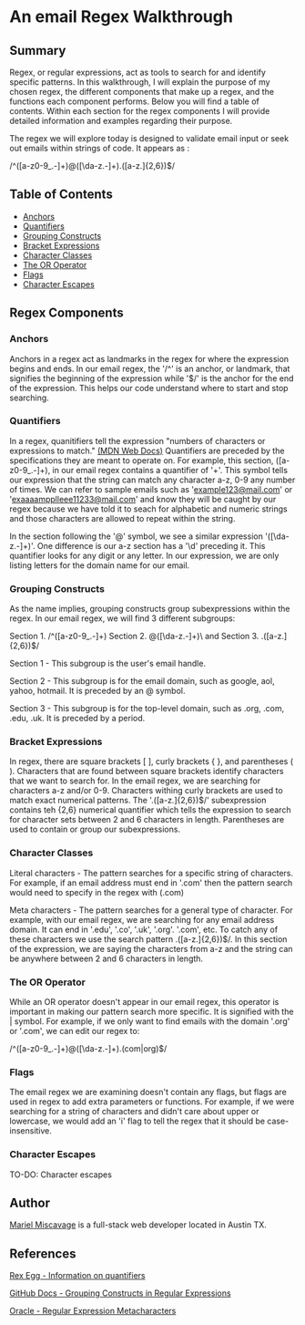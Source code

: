 # An email Regex Walkthrough

## Summary

Regex, or regular expressions, act as tools to search for and identify specific patterns. In this walkthrough, I will explain the purpose of my chosen regex, the different components that make up a regex, and the functions each component performs. Below you will find a table of contents. Within each section for the regex components I will provide detailed information and examples regarding their purpose. 

The regex we will explore today is designed to validate email input or seek out emails within strings of code. It appears as : 

/^([a-z0-9_\.-]+)@([\da-z\.-]+)\.([a-z\.]{2,6})$/

## Table of Contents

- [Anchors](#anchors)
- [Quantifiers](#quantifiers)
- [Grouping Constructs](#grouping-constructs)
- [Bracket Expressions](#bracket-expressions)
- [Character Classes](#character-classes)
- [The OR Operator](#the-or-operator)
- [Flags](#flags)
- [Character Escapes](#character-escapes)

## Regex Components

### Anchors

Anchors in a regex act as landmarks in the regex for where the expression begins and ends. In our email regex, the '/^' is an anchor, or landmark, that signifies the beginning of the expression while '$/' is the anchor for the end of the expression. This helps our code understand where to start and stop searching.  

### Quantifiers

In a regex, quanitifiers tell the expression "numbers of characters or expressions to match." [(MDN Web Docs)](https://developer.mozilla.org/en-US/docs/Web/JavaScript/Guide/Regular_expressions/Quantifiers) Quantifiers are preceded by the specifications they are meant to operate on. For example, this section, ([a-z0-9_\.-]+), in our email regex contains a quantifier of '+'. This symbol tells our expression that the string can match any character a-z, 0-9 any number of times. We can refer to sample emails such as 'example123@mail.com' or 'exaaaampplleee11233@mail.com' and know they will be caught by our regex because we have told it to seach for alphabetic and numeric strings and those characters are allowed to repeat within the string.

In the section following the '@' symbol, we see a similar expression '([\da-z\.-]+)'. One difference is our a-z section has a '\d' preceding it. This quantifier looks for any digit or any letter. In our expression, we are only listing letters for the domain name for our email.

### Grouping Constructs

As the name implies, grouping constructs group subexpressions within the regex. In our email regex, we will find 3 different subgroups:

Section 1. /^([a-z0-9_\.-]+) Section 2. @([\da-z\.-]+)\ and Section 3. .([a-z\.]{2,6})$/

Section 1 - This subgroup is the user's email handle. 

Section 2 - This subgroup is for the email domain, such as google, aol, yahoo, hotmail. It is preceded by an @ symbol.

Section 3 - This subgroup is for the top-level domain, such as .org, .com, .edu, .uk. It is preceded by a period.

### Bracket Expressions

In regex, there are square brackets [ ], curly brackets { }, and parentheses ( ). Characters that are found between square brackets identify characters that we want to search for. In the email regex, we are searching for characters a-z and/or 0-9. Characters withing curly brackets are used to match exact numerical patterns. The '.([a-z\.]{2,6})$/' subexpression contains teh {2,6} numerical quantifier which tells the expression to search for character sets between 2 and 6 characters in length. Parentheses are used to contain or group our subexpressions.

### Character Classes

Literal characters - The pattern searches for a specific string of characters. For example, if an email address must end in '.com' then the pattern search would need to specify in the regex with (.com) 

Meta characters - The pattern searches for a general type of character. For example, with our email regex, we are searching for any email address domain. It can end in '.edu', '.co', '.uk', '.org'. '.com', etc. To catch any of these characters we use the search pattern \.([a-z\.]{2,6})$/. In this section of the expression, we are saying the characters from a-z and the string can be anywhere between 2 and 6 characters in length.

### The OR Operator

While an OR operator doesn't appear in our email regex, this operator is important in making our pattern search more specific. It is signified with the | symbol. For example, if we only want to find emails with the domain '.org' or '.com', we can edit our regex to: 

/^([a-z0-9_\.-]+)@([\da-z\.-]+)\.(com|org)$/


### Flags

The email regex we are examining doesn't contain any flags, but flags are used in regex to add extra parameters or functions. For example, if we were searching for a string of characters and didn't care about upper or lowercase, we would add an 'i' flag to tell the regex that it should be case-insensitive.

### Character Escapes

TO-DO: Character escapes

## Author

[Mariel Miscavage](https://github.com/memiscavage) is a full-stack web developer located in Austin TX. 

## References 
[Rex Egg - Information on quantifiers](https://www.rexegg.com/regex-quantifiers.php) 

[GitHub Docs - Grouping Constructs in Regular Expressions](https://github.com/dotnet/docs/blob/main/docs/standard/base-types/grouping-constructs-in-regular-expressions.md)

[Oracle - Regular Expression Metacharacters](https://docs.oracle.com/cd/E35636_01/doc.11116/e29134/app_regexp.htm#:~:text=The%20curly%20brackets%20are%20used,%7D%2F%22%20matches%20%22xx%22.)
